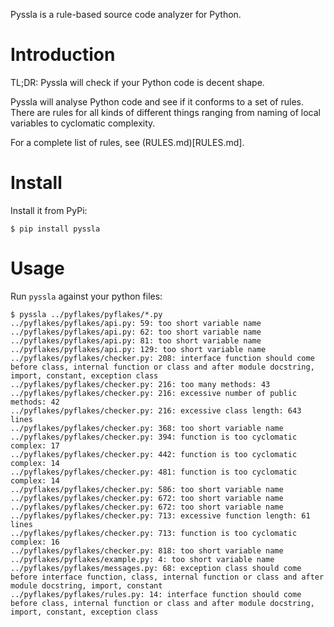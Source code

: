 Pyssla is a rule-based source code analyzer for Python.

# Introduction

TL;DR: Pyssla will check if your Python code is decent shape.

Pyssla will analyse Python code and see if it conforms to a set of
rules.  There are rules for all kinds of different things ranging from
naming of local variables to cyclomatic complexity.  

For a complete list of rules, see (RULES.md)[RULES.md].

# Install

Install it from PyPi:

    $ pip install pyssla

# Usage

Run `pyssla` against your python files:

    $ pyssla ../pyflakes/pyflakes/*.py
    ../pyflakes/pyflakes/api.py: 59: too short variable name
    ../pyflakes/pyflakes/api.py: 62: too short variable name
    ../pyflakes/pyflakes/api.py: 81: too short variable name
    ../pyflakes/pyflakes/api.py: 129: too short variable name
    ../pyflakes/pyflakes/checker.py: 208: interface function should come before class, internal function or class and after module docstring, import, constant, exception class
    ../pyflakes/pyflakes/checker.py: 216: too many methods: 43
    ../pyflakes/pyflakes/checker.py: 216: excessive number of public methods: 42
    ../pyflakes/pyflakes/checker.py: 216: excessive class length: 643 lines
    ../pyflakes/pyflakes/checker.py: 368: too short variable name
    ../pyflakes/pyflakes/checker.py: 394: function is too cyclomatic complex: 17
    ../pyflakes/pyflakes/checker.py: 442: function is too cyclomatic complex: 14
    ../pyflakes/pyflakes/checker.py: 481: function is too cyclomatic complex: 14
    ../pyflakes/pyflakes/checker.py: 586: too short variable name
    ../pyflakes/pyflakes/checker.py: 672: too short variable name
    ../pyflakes/pyflakes/checker.py: 672: too short variable name
    ../pyflakes/pyflakes/checker.py: 713: excessive function length: 61 lines
    ../pyflakes/pyflakes/checker.py: 713: function is too cyclomatic complex: 16
    ../pyflakes/pyflakes/checker.py: 818: too short variable name
    ../pyflakes/pyflakes/example.py: 4: too short variable name
    ../pyflakes/pyflakes/messages.py: 68: exception class should come before interface function, class, internal function or class and after module docstring, import, constant
    ../pyflakes/pyflakes/rules.py: 14: interface function should come before class, internal function or class and after module docstring, import, constant, exception class
